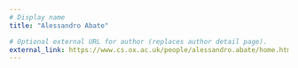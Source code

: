 ```yaml
---
# Display name
title: "Alessandro Abate"

# Optional external URL for author (replaces author detail page).
external_link: https://www.cs.ox.ac.uk/people/alessandro.abate/home.html
---
```

